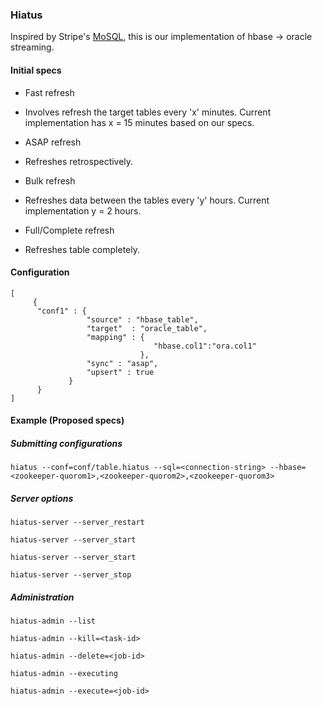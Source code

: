 ### Hiatus

Inspired by Stripe's [MoSQL](https://github.com/debarshri/hiatus.git), this is our implementation of hbase -> oracle streaming.


#### Initial specs
 
 - Fast refresh 
  * Involves refresh the target tables every 'x' minutes. Current implementation has x = 15 minutes based on our specs.
  
 - ASAP refresh
  * Refreshes retrospectively.
  
 - Bulk refresh
  * Refreshes data between the tables every 'y' hours. Current implementation y = 2 hours.
  
 - Full/Complete refresh
  * Refreshes table completely.

#### Configuration
 
 ```
 [
      {
       "conf1" : {
                  "source" : "hbase_table",
                  "target"  : "oracle_table",
                  "mapping" : {
                                 "hbase.col1":"ora.col1"
                              },
                  "sync" : "asap",
                  "upsert" : true
              }
       }
 ]
 ```
 
#### Example (Proposed specs)
 
##### Submitting configurations
 ```
 hiatus --conf=conf/table.hiatus --sql=<connection-string> --hbase=<zookeeper-quorom1>,<zookeeper-quorom2>,<zookeeper-quorom3>
 ```

##### Server options

 ```
 hiatus-server --server_restart
 
 hiatus-server --server_start
 
 hiatus-server --server_start
 
 hiatus-server --server_stop
 ```

##### Administration
 
  ```
  hiatus-admin --list

  hiatus-admin --kill=<task-id>
  
  hiatus-admin --delete=<job-id>

  hiatus-admin --executing
  
  hiatus-admin --execute=<job-id>
  ```